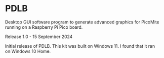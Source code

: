 # PDLB
 Desktop GUI software program to generate advanced graphics for  PicoMite running on a Raspberry Pi Pico board.

 Release 1.0 - 15 September 2024

 Initial release of PDLB. This kit was built on Windows 11.  I found that it ran on Windows 10 Home.
 
